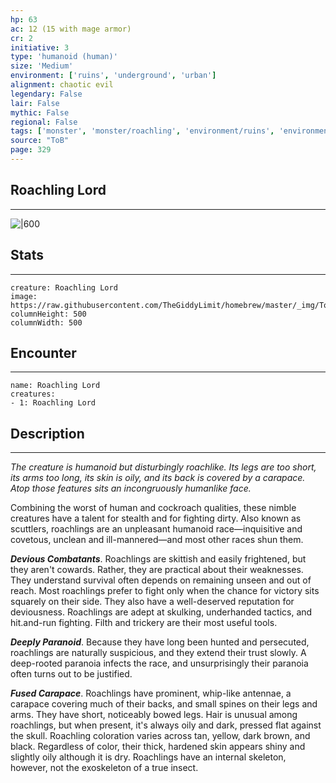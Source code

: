 ```yaml
---
hp: 63
ac: 12 (15 with mage armor)
cr: 2
initiative: 3
type: 'humanoid (human)'    
size: 'Medium'
environment: ['ruins', 'underground', 'urban']
alignment: chaotic evil
legendary: False
lair: False
mythic: False
regional: False
tags: ['monster', 'monster/roachling', 'environment/ruins', 'environment/underground', 'environment/urban']
source: "ToB"
page: 329
---
```


## Roachling Lord
---

![|600](https://raw.githubusercontent.com/TheGiddyLimit/homebrew/master/_img/ToB/Roachling%20Skirmisher.webp)

## Stats
---

```statblock
creature: Roachling Lord
image: https://raw.githubusercontent.com/TheGiddyLimit/homebrew/master/_img/ToB/token/Roachling%20Lord.png
columnHeight: 500
columnWidth: 500
```

## Encounter
---

```encounter-table
name: Roachling Lord
creatures:
- 1: Roachling Lord
```

## Description
---
_The creature is humanoid but disturbingly roachlike. Its legs are too short, its arms too long, its skin is oily, and its back is covered by a carapace. Atop those features sits an incongruously humanlike face._

Combining the worst of human and cockroach qualities, these nimble creatures have a talent for stealth and for fighting dirty. Also known as scuttlers, roachlings are an unpleasant humanoid race—inquisitive and covetous, unclean and ill-mannered—and most other races shun them.

**_Devious Combatants_**. Roachlings are skittish and easily frightened, but they aren't cowards. Rather, they are practical about their weaknesses. They understand survival often depends on remaining unseen and out of reach. Most roachlings prefer to fight only when the chance for victory sits squarely on their side.
They also have a well-deserved reputation for deviousness. Roachlings are adept at skulking, underhanded tactics, and hit.and-run fighting. Filth and trickery are their most useful tools.

**_Deeply Paranoid_**. Because they have long been hunted and persecuted, roachlings are naturally suspicious, and they extend their trust slowly. A deep-rooted paranoia infects the race, and unsurprisingly their paranoia often turns out to be justified.

**_Fused Carapace_**. Roachlings have prominent, whip-like antennae, a carapace covering much of their backs, and small spines on their legs and arms. They have short, noticeably bowed legs. Hair is unusual among roachlings, but when present, it's always oily and dark, pressed flat against the skull.
Roachling coloration varies across tan, yellow, dark brown, and black. Regardless of color, their thick, hardened skin appears shiny and slightly oily although it is dry. Roachlings have an internal skeleton, however, not the exoskeleton of a true insect.






